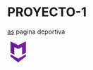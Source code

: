 # PROYECTO-1

[as](http://as.com) pagina deportiva


![alt text](https://github.com/adam-p/markdown-here/raw/master/src/common/images/icon48.png "Logo Title Text 1")
